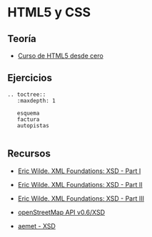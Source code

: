 # HTML5 y CSS

## Teoría

* [Curso de HTML5 desde cero](https://libro.cursohtml5desdecero.com/)

## Ejercicios

```eval_rst
.. toctree::
   :maxdepth: 1
   
   esquema
   factura
   autopistas
   
```

## Recursos

* [Eric Wilde. XML Foundations: XSD - Part I](http://dret.net/lectures/xml-fall10/xsd-1)
* [Eric Wilde. XML Foundations: XSD - Part II](http://dret.net/lectures/xml-fall10/xsd-2)
* [Eric Wilde. XML Foundations: XSD - Part III](http://dret.net/lectures/xml-fall10/xsd-3)

* [openStreetMap API v0.6/XSD](https://wiki.openstreetmap.org/wiki/API_v0.6/XSD)
* [aemet - XSD](http://www.aemet.es/xsd/localidades.xsd)